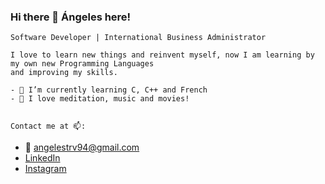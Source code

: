### Hi there 👋 Ángeles here!

    Software Developer | International Business Administrator
    
    I love to learn new things and reinvent myself, now I am learning by my own new Programming Languages 
    and improving my skills.
    
    - 🌱 I’m currently learning C, C++ and French
    - 🤩 I love meditation, music and movies!
    
    
    Contact me at 📫:
   
   - 📧 angelestrv94@gmail.com
   - [LinkedIn](https://www.linkedin.com/in/mariadelosangelestruquevivas/)
   - [Instagram](https://www.instagram.com/angeles_truque/)
   
   
   
   
   
   
   
    
    

<!--
**Angelestrv/Angelestrv** is a ✨ _special_ ✨ repository because its `README.md` (this file) appears on your GitHub profile.

Here are some ideas to get you started:

- 🔭 I’m currently working on ...
- 👯 I’m looking to collaborate on ...
- 🤔 I’m looking for help with ...
- 💬 Ask me about ...
- 📫 How to reach me: ...
- 😄 Pronouns: ...
- ⚡ Fun fact: ...
-->
